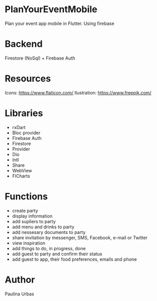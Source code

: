 # PlanYourEventMobile
Plan your event app mobile in Flutter. Using firebase 

# Backend
Firestore (NoSql) + Firebase Auth

# Resources
Icons: https://www.flaticon.com/
Ilustration: https://www.freepik.com/

# Libraries
- rxDart
- Bloc provider
- Firebase Auth
- Firestore
- Provider
- Dio
- Intl
- Share
- WebView
- FlCharts

# Functions
- create party
- display information
- add supliers to party
- add menu and drinks to party
- add nessesary documents to party
- share invitation by messenger, SMS, Facebook, e-mail or Twitter
- view inspiration 
- add things to do, in progress, done
- add guest to party and confirm their status
- add guest to app, their food preferences, emails and phone 

# Author
Paulina Urbas
